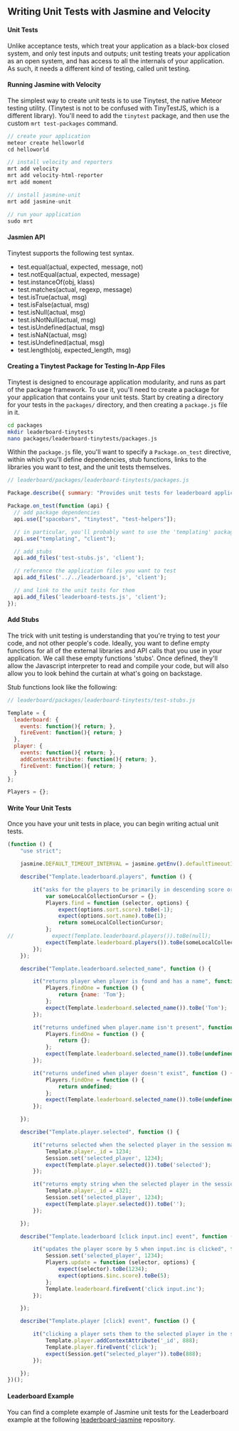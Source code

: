 ## Writing Unit Tests with Jasmine and Velocity


#### Unit Tests  
Unlike acceptance tests, which treat your application as a black-box closed system, and only test inputs and outputs; unit testing treats your application as an open system, and has access to all the internals of your application.  As such, it needs a different kind of testing, called unit testing.


#### Running Jasmine with Velocity

The simplest way to create unit tests is to use Tinytest, the native Meteor testing utility.  (Tinytest is not to be confused with TinyTestJS, which is a different library).  You'll need to add the ``tinytest`` package, and then use the custom ``mrt test-packages`` command.

````js
// create your application
meteor create helloworld
cd helloworld

// install velocity and reporters
mrt add velocity
mrt add velocity-html-reporter
mrt add moment

// install jasmine-unit
mrt add jasmine-unit

// run your application
sudo mrt
````

#### Jasmien API  

Tinytest supports the following test syntax.  

- test.equal(actual, expected, message, not)  
- test.notEqual(actual, expected, message)  
- test.instanceOf(obj, klass)  
- test.matches(actual, regexp, message)  
- test.isTrue(actual, msg)  
- test.isFalse(actual, msg)  
- test.isNull(actual, msg)  
- test.isNotNull(actual, msg)  
- test.isUndefined(actual, msg)  
- test.isNaN(actual, msg)  
- test.isUndefined(actual, msg)  
- test.length(obj, expected_length, msg)  

#### Creating a Tinytest Package for Testing In-App Files

Tinytest is designed to encourage application modularity, and runs as part of the package framework.  To use it, you'll need to create a package for your application that contains your unit tests.  Start by creating a directory for your tests in the ``packages/`` directory, and then creating a ``package.js`` file in it.

````sh
cd packages
mkdir leaderboard-tinytests
nano packages/leaderboard-tinytests/packages.js
````

Within the ``package.js`` file, you'll want to specify a ``Package.on_test`` directive, within which you'll define dependencies, stub functions, links to the libraries you want to test, and the unit tests themselves.

````js
// leaderboard/packages/leaderboard-tinytests/packages.js

Package.describe({ summary: "Provides unit tests for leaderboard application." });

Package.on_test(function (api) {
  // add package dependencies
  api.use(["spacebars", "tinytest", "test-helpers"]);

  // in particular, you'll probably want to use the 'templating' package for any UI related tests
  api.use("templating", "client");

  // add stubs
  api.add_files('test-stubs.js', 'client');

  // reference the application files you want to test
  api.add_files('../../leaderboard.js', 'client');

  // and link to the unit tests for them
  api.add_files('leaderboard-tests.js', 'client');
});
````

#### Add Stubs

The trick with unit testing is understanding that you're trying to test *your* code, and not other people's code.  Ideally, you want to define empty functions for all of the external libraries and API calls that you use in your application.  We call these empty functions 'stubs'.  Once defined, they'll allow the Javascript interpreter to read and compile your code, but will also allow you to look behind the curtain at what's going on backstage.  

Stub functions look like the following:

````js
// leaderboard/packages/leaderboard-tinytests/test-stubs.js

Template = {
  leaderboard: {
    events: function(){ return; },
    fireEvent: function(){ return; }
  },
  player: {
    events: function(){ return; },
    addContextAttribute: function(){ return; },
    fireEvent: function(){ return; }
  }
};

Players = {};
````

#### Write Your Unit Tests  
Once you have your unit tests in place, you can begin writing actual unit tests.

````js
(function () {
    "use strict";

    jasmine.DEFAULT_TIMEOUT_INTERVAL = jasmine.getEnv().defaultTimeoutInterval = 20000;

    describe("Template.leaderboard.players", function () {

        it("asks for the players to be primarily in descending score order, then in alphabetical order and returns as is", function () {
            var someLocalCollectionCursor = {};
            Players.find = function (selector, options) {
                expect(options.sort.score).toBe(-1);
                expect(options.sort.name).toBe(1);
                return someLocalCollectionCursor;
            };
//            expect(Template.leaderboard.players()).toBe(null);
            expect(Template.leaderboard.players()).toBe(someLocalCollectionCursor);
        });
    });

    describe("Template.leaderboard.selected_name", function () {

        it("returns player when player is found and has a name", function () {
            Players.findOne = function () {
                return {name: 'Tom'};
            };
            expect(Template.leaderboard.selected_name()).toBe('Tom');
        });

        it("returns undefined when player.name isn't present", function () {
            Players.findOne = function () {
                return {};
            };
            expect(Template.leaderboard.selected_name()).toBe(undefined);
        });

        it("returns undefined when player doesn't exist", function () {
            Players.findOne = function () {
                return undefined;
            };
            expect(Template.leaderboard.selected_name()).toBe(undefined);
        });

    });

    describe("Template.player.selected", function () {

        it("returns selected when the selected player in the session matches player in the current template", function () {
            Template.player._id = 1234;
            Session.set('selected_player', 1234);
            expect(Template.player.selected()).toBe('selected');
        });

        it("returns empty string when the selected player in the session doesn't matches player in the current template", function () {
            Template.player._id = 4321;
            Session.set('selected_player', 1234);
            expect(Template.player.selected()).toBe('');
        });

    });

    describe("Template.leaderboard [click input.inc] event", function () {

        it("updates the player score by 5 when input.inc is clicked", function () {
            Session.set('selected_player', 1234);
            Players.update = function (selector, options) {
                expect(selector).toBe(1234);
                expect(options.$inc.score).toBe(5);
            };
            Template.leaderboard.fireEvent('click input.inc');
        });

    });

    describe("Template.player [click] event", function () {

        it("clicking a player sets them to the selected player in the session", function () {
            Template.player.addContextAttribute('_id', 888);
            Template.player.fireEvent('click');
            expect(Session.get("selected_player")).toBe(888);
        });

    });
})();
````

#### Leaderboard Example  

You can find a complete example of Jasmine unit tests for the Leaderboard example at the following [leaderboard-jasmine](https://github.com/xolvio/velocity-example) repository.



